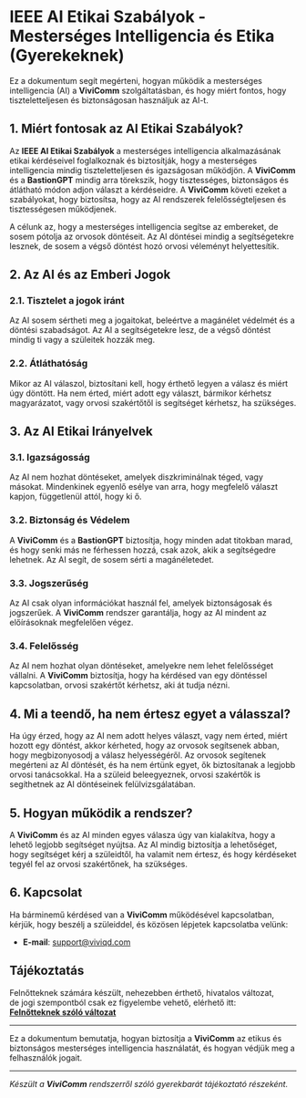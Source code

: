 # IEEE AI Etikai Szabályok - Mesterséges Intelligencia és Etika (Gyerekeknek)

Ez a dokumentum segít megérteni, hogyan működik a mesterséges intelligencia (AI) a **ViviComm** szolgáltatásban, és hogy miért fontos, hogy tiszteletteljesen és biztonságosan használjuk az AI-t.

## 1. Miért fontosak az AI Etikai Szabályok?

Az **IEEE AI Etikai Szabályok** a mesterséges intelligencia alkalmazásának etikai kérdéseivel foglalkoznak és biztosítják, hogy a mesterséges intelligencia mindig tiszteletteljesen és igazságosan működjön. A **ViviComm** és a **BastionGPT** mindig arra törekszik, hogy tisztességes, biztonságos és átlátható módon adjon választ a kérdéseidre. A **ViviComm** követi ezeket a szabályokat, hogy biztosítsa, hogy az AI rendszerek felelősségteljesen és tisztességesen működjenek.

A célunk az, hogy a mesterséges intelligencia segítse az embereket, de sosem pótolja az orvosok döntéseit. Az AI döntései mindig a segítségetekre lesznek, de sosem a végső döntést hozó orvosi véleményt helyettesítik.

## 2. Az AI és az Emberi Jogok

### **2.1. Tisztelet a jogok iránt**

Az AI sosem sértheti meg a jogaitokat, beleértve a magánélet védelmét és a döntési szabadságot. Az AI a segítségetekre lesz, de a végső döntést mindig ti vagy a szüleitek hozzák meg.

### **2.2. Átláthatóság**

Mikor az AI válaszol, biztosítani kell, hogy érthető legyen a válasz és miért úgy döntött. Ha nem érted, miért adott egy választ, bármikor kérhetsz magyarázatot, vagy orvosi szakértőtől is segítséget kérhetsz, ha szükséges.

## 3. Az AI Etikai Irányelvek

### **3.1. Igazságosság**

Az AI nem hozhat döntéseket, amelyek diszkriminálnak téged, vagy másokat. Mindenkinek egyenlő esélye van arra, hogy megfelelő választ kapjon, függetlenül attól, hogy ki ő.

### **3.2. Biztonság és Védelem**

A **ViviComm** és a **BastionGPT** biztosítja, hogy minden adat titokban marad, és hogy senki más ne férhessen hozzá, csak azok, akik a segítségedre lehetnek. Az AI segít, de sosem sérti a magánéletedet.

### **3.3. Jogszerűség**

Az AI csak olyan információkat használ fel, amelyek biztonságosak és jogszerűek. A **ViviComm** rendszer garantálja, hogy az AI mindent az előírásoknak megfelelően végez.

### **3.4. Felelősség**

Az AI nem hozhat olyan döntéseket, amelyekre nem lehet felelősséget vállalni. A **ViviComm** biztosítja, hogy ha kérdésed van egy döntéssel kapcsolatban, orvosi szakértőt kérhetsz, aki át tudja nézni.

## 4. Mi a teendő, ha nem értesz egyet a válasszal?

Ha úgy érzed, hogy az AI nem adott helyes választ, vagy nem érted, miért hozott egy döntést, akkor kérheted, hogy az orvosok segítsenek abban, hogy megbizonyosodj a válasz helyességéről. Az orvosok segítenek megérteni az AI döntését, és ha nem értünk egyet, ők biztosítanak a legjobb orvosi tanácsokkal. Ha a szüleid beleegyeznek, orvosi szakértők is segíthetnek az AI döntéseinek felülvizsgálatában.

## 5. Hogyan működik a rendszer?

A **ViviComm** és az AI minden egyes válasza úgy van kialakítva, hogy a lehető legjobb segítséget nyújtsa. Az AI mindig biztosítja a lehetőséget, hogy segítséget kérj a szüleidtől, ha valamit nem értesz, és hogy kérdéseket tegyél fel az orvosi szakértőnek, ha szükséges.

## 6. Kapcsolat

Ha bárminemű kérdésed van a **ViviComm** működésével kapcsolatban, kérjük, hogy beszélj a szüleiddel, és közösen lépjetek kapcsolatba velünk:

- **E-mail**: [support@viviqd.com](mailto:support@viviqd.com)

## Tájékoztatás

Felnőtteknek számára készült, nehezebben érthető, hivatalos változat,<br/> de jogi szempontból csak ez figyelembe vehető, elérhető itt:  
[**Felnőtteknek szóló változat**](../adult/ieee-ai-ethics.md)

--- 

Ez a dokumentum bemutatja, hogyan biztosítja a **ViviComm** az etikus és biztonságos mesterséges intelligencia használatát, és hogyan védjük meg a felhasználók jogait.

---

*Készült a **ViviComm** rendszerről szóló gyerekbarát tájékoztató részeként.*